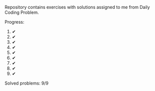 Repository contains exercises with solutions assigned to me from Daily Coding Problem.

Progress:
1. ✔
2. ✔
3. ✔
4. ✔
5. ✔
6. ✔
7. ✔
8. ✔
9. ✔


Solved problems: 9/9
